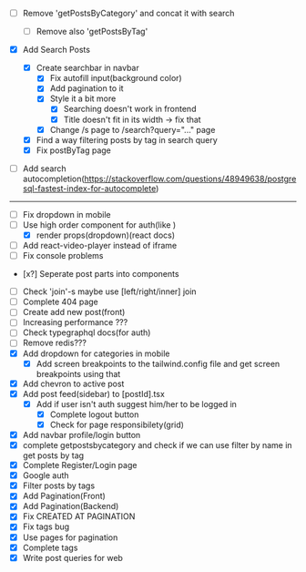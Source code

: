 - [ ] Remove 'getPostsByCategory' and concat it with search
    - [ ] Remove also 'getPostsByTag'
- [x] Add Search Posts
    - [x] Create searchbar in navbar
        - [x] Fix autofill input(background color)
        - [x] Add pagination to it
        - [x] Style it a bit more
            - [x] Searching doesn't work in frontend
            - [x] Title doesn't fit in its width -> fix that
        - [x] Change /s page to /search?query="..." page 
    - [x] Find a way filtering posts by tag in search query 
    - [x] Fix postByTag page
- [ ] Add search autocompletion(https://stackoverflow.com/questions/48949638/postgresql-fastest-index-for-autocomplete)


------------------


- [ ] Fix dropdown in mobile
- [ ] Use high order component for auth(like <Protected/>)
    - [x] render props(dropdown)(react docs)
- [ ] Add react-video-player instead of iframe
- [ ] Fix console problems
- [x?] Seperate post parts into components
- [ ] Check 'join'-s maybe use [left/right/inner] join
- [ ] Complete 404 page
- [ ] Create add new post(front)
- [ ] Increasing performance ???
- [ ] Check typegraphql docs(for auth)
- [ ] Remove redis???
- [x] Add dropdown for categories in mobile
    - [x] Add screen breakpoints to the tailwind.config file and get screen breakpoints using that
- [x] Add chevron to active post
- [x] Add post feed(sidebar) to [postId].tsx
    - [x] Add if user isn't auth suggest him/her to be logged in
        - [x] Complete logout button 
        - [x] Check for page responsibilety(grid)    
- [x] Add navbar profile/login button
- [x] complete getpostsbycategory and check if we can use filter by name in get posts by tag
- [x] Complete Register/Login page
- [x] Google auth
- [x] Filter posts by tags
- [x] Add Pagination(Front)
- [x] Add Pagination(Backend)
- [x] Fix CREATED AT PAGINATION
- [x] Fix tags bug
- [x] Use pages for pagination
- [x] Complete tags
- [x] Write post queries for web

